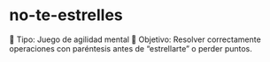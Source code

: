 # no-te-estrelles
🧠 Tipo: Juego de agilidad mental 🎯 Objetivo: Resolver correctamente operaciones con paréntesis antes de “estrellarte” o perder puntos.
